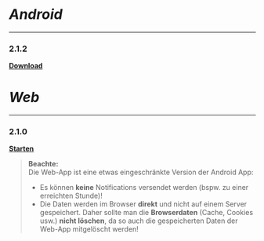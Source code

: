 # _Android_
---
### 2.1.2
**[Download](https://dl.dropboxusercontent.com/s/xznabe4r93km4sl/app-release-2.1.2.apk)**

# _Web_
---
### 2.1.0
**[Starten](https://tibo-16.github.io/app)**

> **Beachte:**  
> Die Web-App ist eine etwas eingeschränkte Version der Android App:
> * Es können **keine** Notifications versendet werden (bspw. zu einer erreichten Stunde)!
> * Die Daten werden im Browser **direkt** und nicht auf einem Server gespeichert. Daher sollte man die **Browserdaten** (Cache, Cookies usw.) **nicht löschen**, da so auch die gespeicherten Daten der Web-App mitgelöscht werden!